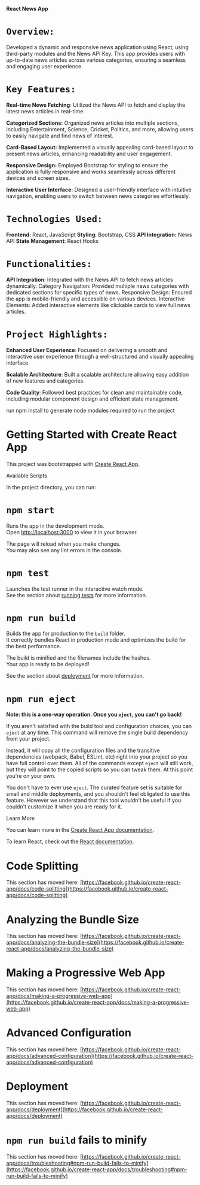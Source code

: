 **React News App**

# `Overview:`
Developed a dynamic and responsive news application using React, using third-party modules and the News API Key. This app provides users with up-to-date news articles across various categories, ensuring a seamless and engaging user experience.

# `Key Features:`

**Real-time News Fetching**: Utilized the News API to fetch and display the latest news articles in real-time.

**Categorized Sections:** Organized news articles into multiple sections, including Entertainment, Science, Cricket, Politics, and more, allowing users to easily navigate and find news of interest.

**Card-Based Layout:** Implemented a visually appealing card-based layout to present news articles, enhancing readability and user engagement.

**Responsive Design:** Employed Bootstrap for styling to ensure the application is fully responsive and works seamlessly across different devices and screen sizes.

**Interactive User Interface:** Designed a user-friendly interface with intuitive navigation, enabling users to switch between news categories effortlessly.

# `Technologies Used:`

**Frontend:** React, JavaScript
**Styling**: Bootstrap, CSS
**API Integration:** News API
**State Management**: React Hooks


# `Functionalities:`

**API Integration**: Integrated with the News API to fetch news articles dynamically.
Category Navigation: Provided multiple news categories with dedicated sections for specific types of news.
Responsive Design: Ensured the app is mobile-friendly and accessible on various devices.
Interactive Elements: Added interactive elements like clickable cards to view full news articles.

# `Project Highlights:`
**Enhanced User Experience**: Focused on delivering a smooth and interactive user experience through a well-structured and visually appealing interface.

**Scalable Architecture**: Built a scalable architecture allowing easy addition of new features and categories.

**Code Quality**: Followed best practices for clean and maintainable code, including modular component design and efficient state management.



run npm install to generate node modules required to run the project

# Getting Started with Create React App

This project was bootstrapped with [Create React App](https://github.com/facebook/create-react-app).

 Available Scripts

In the project directory, you can run:

# `npm start`

Runs the app in the development mode.\
Open [http://localhost:3000](http://localhost:3000) to view it in your browser.

The page will reload when you make changes.\
You may also see any lint errors in the console.

# `npm test`

Launches the test runner in the interactive watch mode.\
See the section about [running tests](https://facebook.github.io/create-react-app/docs/running-tests) for more information.

# `npm run build`

Builds the app for production to the `build` folder.\
It correctly bundles React in production mode and optimizes the build for the best performance.

The build is minified and the filenames include the hashes.\
Your app is ready to be deployed!

See the section about [deployment](https://facebook.github.io/create-react-app/docs/deployment) for more information.

# `npm run eject`

**Note: this is a one-way operation. Once you `eject`, you can't go back!**

If you aren't satisfied with the build tool and configuration choices, you can `eject` at any time. This command will remove the single build dependency from your project.

Instead, it will copy all the configuration files and the transitive dependencies (webpack, Babel, ESLint, etc) right into your project so you have full control over them. All of the commands except `eject` will still work, but they will point to the copied scripts so you can tweak them. At this point you're on your own.

You don't have to ever use `eject`. The curated feature set is suitable for small and middle deployments, and you shouldn't feel obligated to use this feature. However we understand that this tool wouldn't be useful if you couldn't customize it when you are ready for it.

 Learn More

You can learn more in the [Create React App documentation](https://facebook.github.io/create-react-app/docs/getting-started).

To learn React, check out the [React documentation](https://reactjs.org/).

# Code Splitting

This section has moved here: [https://facebook.github.io/create-react-app/docs/code-splitting](https://facebook.github.io/create-react-app/docs/code-splitting)

# Analyzing the Bundle Size

This section has moved here: [https://facebook.github.io/create-react-app/docs/analyzing-the-bundle-size](https://facebook.github.io/create-react-app/docs/analyzing-the-bundle-size)

# Making a Progressive Web App

This section has moved here: [https://facebook.github.io/create-react-app/docs/making-a-progressive-web-app](https://facebook.github.io/create-react-app/docs/making-a-progressive-web-app)

# Advanced Configuration

This section has moved here: [https://facebook.github.io/create-react-app/docs/advanced-configuration](https://facebook.github.io/create-react-app/docs/advanced-configuration)

# Deployment

This section has moved here: [https://facebook.github.io/create-react-app/docs/deployment](https://facebook.github.io/create-react-app/docs/deployment)

# `npm run build` fails to minify

This section has moved here: [https://facebook.github.io/create-react-app/docs/troubleshooting#npm-run-build-fails-to-minify](https://facebook.github.io/create-react-app/docs/troubleshooting#npm-run-build-fails-to-minify)
